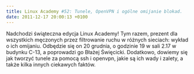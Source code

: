 ```yaml
---
title: Linux Academy #52: Tunele, OpenVPN i ogólne omijanie blokad.
date: 2011-12-17 20:00:13 +0100
---
```

Nadchodzi świąteczna edycja Linux Academy! Tym razem, prezent dla wszystkich męczonych przez filtrowanie ruchu w różnych sieciach: wykład o ich omijaniu. Odbędzie się on 20 grudnia, o godzinie 19 w sali 2.17 w budynku C-13, a poprowadzi go Błażej Święcicki. Dodatkowo, dowiemy się jak tworzyć tunele za pomocą ssh i openvpn, jakie są ich wady i zalety, a także kilka innych ciekawych faktów.
